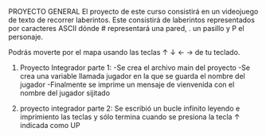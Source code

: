 PROYECTO GENERAL
El proyecto de este curso consistirá en un videojuego de texto de recorrer laberintos. Este consistirá de laberintos representados por caracteres ASCII dónde # representará una pared, . un pasillo y P el personaje.

Podrás moverte por el mapa usando las teclas ↑ ↓ ← → de tu teclado.

1. Proyecto Integrador parte 1: 
   -Se crea el archivo main del proyecto
    -Se crea una variable llamada jugador en la que se guarda el nombre del jugador
    -Finalmente se imprime un mensaje de vienvenida con el nombre del jugador sijitado 

2. proyecto integrador parte 2:
   Se escribió un bucle infinito leyendo e imprimiento las teclas y sólo termina cuando se presiona la tecla ↑ indicada como UP